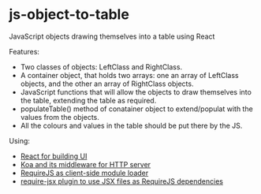 js-object-to-table
==================

JavaScript objects drawing themselves into a table using React

Features:
 * Two classes of objects: LeftClass and RightClass.
 * A container object, that holds two arrays: one an array of LeftClass objects,
  and the other an array of RightClass objects.
 * JavaScript functions that will allow the objects to draw themselves into the 
  table, extending the table as required.
 * populateTable() method of conatainer object to extend/populat with the values
  from the objects.
 * All the colours and values in the table should be put there by the JS.

 Using:
  * [React for building UI](https://github.com/facebook/react)
  * [Koa and its middleware for HTTP server](https://github.com/koajs/koa)
  * [RequireJS as client-side module loader](https://github.com/jrburke/requirejs)
  * [require-jsx plugin to use JSX files as RequireJS dependencies](https://github.com/seiffert/require-jsx)